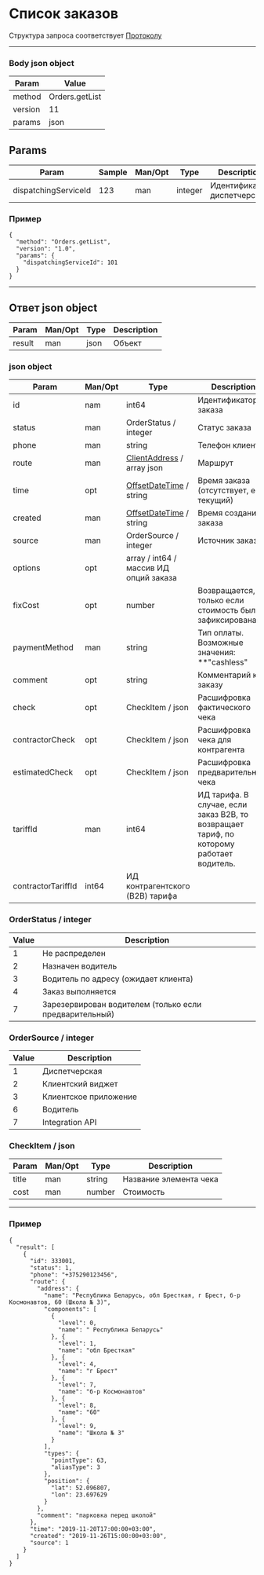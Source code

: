 # Список заказов

Структура запроса соответствует [Протоколу](docs/request.md)

---

### Body json object

Param | Value
----- | ------
method | Orders.getList
version | 11
params | json

## Params

Param | Sample | Man/Opt | Type | Description
----- | ------ | ------- | ---- | -----------
dispatchingServiceId | 123 | man | integer | Идентификатор диспетчерской

### Пример

```
{
  "method": "Orders.getList",
  "version": "1.0",
  "params": {
    "dispatchingServiceId": 101
  }
}
```

----

## Ответ json object

Param  | Man/Opt | Type | Description
-----  | ------- | ---- | -----------
result | man | json | Объект

### json object

Param  | Man/Opt | Type | Description
-----  | ------- | ---- | -----------
id | nam | int64 | Идентификатор заказа
status | man | OrderStatus / integer | Статус заказа
phone | man | string | Телефон клиента
route | man | [ClientAddress](docs/objects/ClientAddress.md) / array json | Маршрут
time | opt | [OffsetDateTime](docs/objects/OffsetDateTime.md) / string | Время заказа (отсутствует, если текущий)
created | man | [OffsetDateTime](docs/objects/OffsetDateTime.md) / string | Время создания заказа
source | man | OrderSource / integer | Источник заказа
options | opt | array / int64 / массив ИД опций заказа
fixCost | opt | number | Возвращается, только если стоимость была зафиксирована
paymentMethod | man | string | Тип оплаты. Возможные значения: **"cashless" | "credit_card" | "cash"**. "cashless" - контрагагентский (B2B) заказ.
comment | opt | string | Комментарий к заказу
check | opt | CheckItem / json | Расшифровка фактического чека
contractorCheck | opt | CheckItem / json | Расшифровка чека для контрагента
estimatedCheck | opt | CheckItem / json | Расшифровка предварительного чека
tariffId | man | int64 | ИД тарифа. В случае, если заказ B2B, то возвращает тариф, по которому работает водитель.
contractorTariffId | int64 | ИД контрагентского (B2B) тарифа

### OrderStatus / integer

Value | Description
----- | -----------
1 | Не распределен
2 | Назначен водитель
3 | Водитель по адресу (ожидает клиента)
4 | Заказ выполняется
7 | Зарезервирован водителем (только если предварительный)

### OrderSource / integer

Value | Description
----- | -----------
1 | Диспетчерская
2 | Клиентский виджет
3 | Клиентское приложение
6 | Водитель
7 | Integration API

### CheckItem / json
Param  | Man/Opt | Type | Description
-----  | ------- | ---- | -----------
title | man | string | Название элемента чека
cost | man | number | Стоимость

---

### Пример

```
{
  "result": [
    {
      "id": 333001,
      "status": 1,
      "phone": "+375290123456",
      "route": {
        "address": {
          "name": "Республика Беларусь, обл Бресткая, г Брест, б-р Космонавтов, 60 (Школа № 3)",
          "components": [
            {
              "level": 0,
              "name": " Республика Беларусь"
            }, {
              "level": 1,
              "name": "обл Бресткая"
            }, {
              "level": 4,
              "name": "г Брест"
            }, {
              "level": 7,
              "name": "б-р Космонавтов"
            }, {
              "level": 8,
              "name": "60"
            }, {
              "level": 9,
              "name": "Школа № 3"
            }
          ],
          "types": {
            "pointType": 63,
            "aliasType": 3
          },
          "position": {
            "lat": 52.096807,
            "lon": 23.697629
          }
        },
        "comment": "парковка перед школой"
      },
      "time": "2019-11-20T17:00:00+03:00",
      "created": "2019-11-26T15:00:00+03:00",
      "source": 1
    }
  ]
}
```
